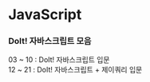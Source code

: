 # JavaScript
<h3>DoIt! 자바스크립트 모음</h3>
03 ~ 10 : DoIt! 자바스크립트 입문 <br>
12 ~ 21 : DoIt! 자바스크립트 + 제이쿼리 입문 <br>  
